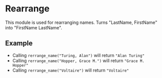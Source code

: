 Rearrange
=========

This module is used for rearranging names.
Turns "LastName, FirstName" into "FirstName LastName".

## Example 

 * Calling `rerrange_name("Turing, Alan")` will return `"Alan Turing"`
 * Calling `rerrange_name("Hopper, Grace M.")` will return `"Grace M. Hopper"`
 * Calling `rerrange_name("Voltaire")` will return `"Voltaire"`